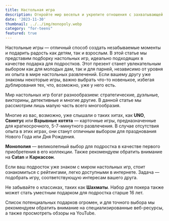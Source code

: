```yaml
---
title: Настольная игра
description: Откройте мир веселья и укрепите отношения с захватывающей настольной игрой в подарок.
date: '2023-11-30'
thumbnail: ../../img/monopoly.webp
category: "for-teens"
featured: true
---
```


Настольные игры — отличный способ создать незабываемые моменты и подарить радость как детям, так и взрослым. В этой
статье мы представим подборку настольных игр, идеально подходящих в качестве подарка для подростков. Этот презент станет
увлекательным выбором как для молодых дам, так и для парней, независимо от уровня их опыта в мире настольных
развлечений. Если вашему другу уже знакомы некоторые игры, важно выбрать что-то новенькое, избегая дублирования тех,
что, возможно, уже у него есть.

Мир настольных игр богат разнообразием: стратегические, дуэльные, викторины, детективные и многие другие. В данной
статье мы рассмотрим лишь малую часть всего многообразия.

Многие из вас, возможно, уже слышали о таких хитах, как **UNO**, **Свинтус** или **Взрывные котята** — карточные игры,
предназначенные для краткосрочного, 5-7-минутного развлечения. В случае отсутствия опыта в этих играх, они станут
отличным выбором для празднования Нового Года или Дня Рождения.

**Монополия** — великолепный выбор для подростка в качестве первого приобретения в его коллекции. Также рекомендуем
обратить внимание на **Catan** и **Каркассон**.

Если ваш подросток уже знаком с миром настольных игр, стоит ознакомиться с рейтингами, легко доступными в интернете.
Задача — подобрать игру, соответствующую интересам вашего друга.

Не забывайте о классиках, таких как **Шахматы**. Набор для покера также может стать уместным подарком для подростка
старше 16 лет.

Список потенциальных подарков огромен, и для точного выбора мы рекомендуем обратить внимание на специализированные
веб-ресурсы, а также просмотреть обзоры на YouTube.
